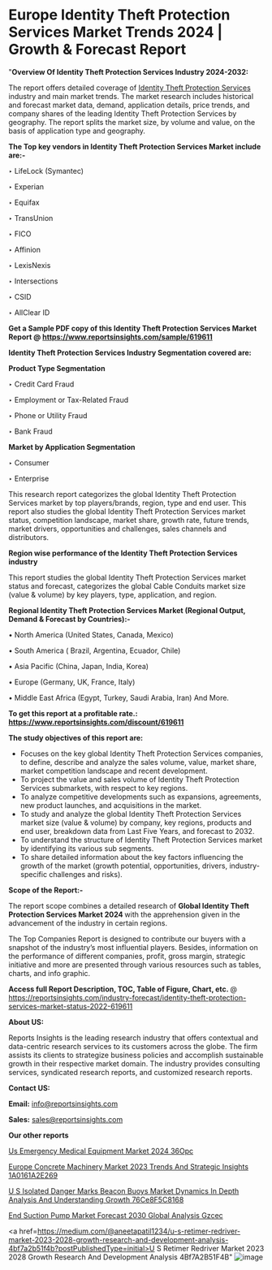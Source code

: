 # Europe Identity Theft Protection Services Market Trends 2024 | Growth & Forecast Report

"<strong>Overview Of Identity Theft Protection Services Industry 2024-2032:</strong>

The report offers detailed coverage of <a href=https://www.reportsinsights.com/sample/619611>Identity Theft Protection Services</a> industry and main market trends. The market research includes historical and forecast market data, demand, application details, price trends, and company shares of the leading Identity Theft Protection Services by geography. The report splits the market size, by volume and value, on the basis of application type and geography.

<strong>The Top key vendors in Identity Theft Protection Services Market include are:- </strong>

‣ LifeLock (Symantec)

‣ Experian

‣ Equifax

‣ TransUnion

‣ FICO

‣ Affinion

‣ LexisNexis

‣ Intersections

‣ CSID

‣ AllClear ID

<strong>Get a Sample PDF copy of this Identity Theft Protection Services Market Report </strong><strong>@ <a href=https://www.reportsinsights.com/sample/619611 style=color:#0000ff;>https://www.reportsinsights.com/sample/619611</a> </strong>

<strong>Identity Theft Protection Services Industry Segmentation covered are:</strong>

<strong>Product Type Segmentation</strong>

‣    Credit Card Fraud

‣ Employment or Tax-Related Fraud

‣ Phone or Utility Fraud

‣ Bank Fraud

<strong>Market by Application Segmentation</strong>

‣   Consumer

‣ Enterprise

This research report categorizes the global Identity Theft Protection Services market by top players/brands, region, type and end user. This report also studies the global Identity Theft Protection Services market status, competition landscape, market share, growth rate, future trends, market drivers, opportunities and challenges, sales channels and distributors.

<strong>Region wise performance of the Identity Theft Protection Services industry</strong><strong> </strong>

This report studies the global Identity Theft Protection Services market status and forecast, categorizes the global Cable Conduits market size (value &amp; volume) by key players, type, application, and region. 

<strong>Regional Identity Theft Protection Services Market (Regional Output, Demand &amp; Forecast by Countries):-</strong>

• North America (United States, Canada, Mexico)

• South America ( Brazil, Argentina, Ecuador, Chile)

• Asia Pacific (China, Japan, India, Korea)

• Europe (Germany, UK, France, Italy)

• Middle East Africa (Egypt, Turkey, Saudi Arabia, Iran) And More.

<strong>To get this report at a profitable rate.: <a href=https://www.reportsinsights.com/discount/619611 style=color:#0000ff;>https://www.reportsinsights.com/discount/619611</a></strong>

<strong>The study objectives of this report are:</strong>
<ul>
  <li>Focuses on the key global Identity Theft Protection Services companies, to define, describe and analyze the sales volume, value, market share, market competition landscape and recent development.</li>
  <li>To project the value and sales volume of Identity Theft Protection Services submarkets, with respect to key regions.</li>
  <li>To analyze competitive developments such as expansions, agreements, new product launches, and acquisitions in the market.</li>
  <li>To study and analyze the global Identity Theft Protection Services market size (value &amp; volume) by company, key regions, products and end user, breakdown data from Last Five Years, and forecast to 2032.</li>
  <li>To understand the structure of Identity Theft Protection Services market by identifying its various sub segments.</li>
  <li>To share detailed information about the key factors influencing the growth of the market (growth potential, opportunities, drivers, industry-specific challenges and risks).</li>
</ul>
<strong>Scope of the Report:-</strong><strong> </strong>

The report scope combines a detailed research of <strong>Global Identity Theft Protection Services Market 2024 </strong>with the apprehension given in the advancement of the industry in certain regions.

The Top Companies Report is designed to contribute our buyers with a snapshot of the industry’s most influential players. Besides, information on the performance of different companies, profit, gross margin, strategic initiative and more are presented through various resources such as tables, charts, and info graphic.

<strong>Access full Report Description, TOC, Table of Figure, Chart, etc. </strong>@   <a href=https://reportsinsights.com/industry-forecast/identity-theft-protection-services-market-status-2022-619611 style=color:#0000ff;>https://reportsinsights.com/industry-forecast/identity-theft-protection-services-market-status-2022-619611</a>

<strong>About US:</strong>

Reports Insights is the leading research industry that offers contextual and data-centric research services to its customers across the globe. The firm assists its clients to strategize business policies and accomplish sustainable growth in their respective market domain. The industry provides consulting services, syndicated research reports, and customized research reports.

<strong>Contact US:</strong>

<p class=""""><b>Email:</b> <a href=mailto:info@reportsinsights.com>info@reportsinsights.com</a></p>
<p class=""""><b>Sales:</b> <a href=mailto:sales@reportsinsights.com>sales@reportsinsights.com</a></p>

<strong>Our other reports</strong>

<a href=https://www.linkedin.com/pulse/us-emergency-medical-equipment-market-2024-36opc/>Us Emergency Medical Equipment Market 2024 36Opc</a>

<a href=https://medium.com/@shreyaw909/europe-concrete-machinery-market-2023-trends-and-strategic-insights-1a0161a2e269>Europe Concrete Machinery Market 2023 Trends And Strategic Insights 1A0161A2E269</a>

<a href=https://medium.com/@a86515711/u-s-isolated-danger-marks-beacon-buoys-market-dynamics-in-depth-analysis-and-understanding-growth-76ce8f5c8168>U S Isolated Danger Marks Beacon Buoys Market Dynamics In Depth Analysis And Understanding Growth 76Ce8F5C8168</a>

<a href=https://www.linkedin.com/pulse/end-suction-pump-market-forecast-2030-global-analysis-gzcec/>End Suction Pump Market Forecast 2030 Global Analysis Gzcec</a>

<a href=https://medium.com/@aneetapatil1234/u-s-retimer-redriver-market-2023-2028-growth-research-and-development-analysis-4bf7a2b51f4b?postPublishedType=initial>U S Retimer Redriver Market 2023 2028 Growth Research And Development Analysis 4Bf7A2B51F4B</a>"
![image](https://github.com/Reportsinsights123/RIgrowth/assets/158415881/8918ceb4-af23-4664-9ebd-b71f71eb073d)
